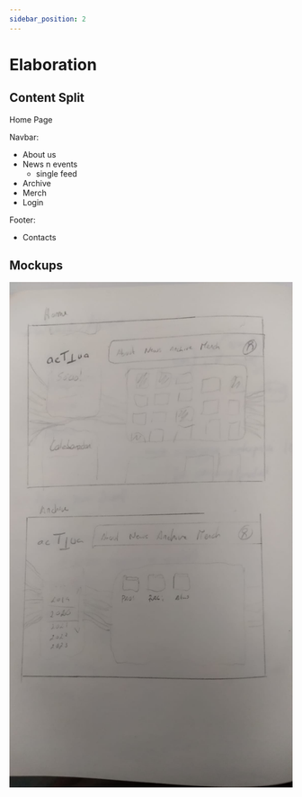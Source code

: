 ```yaml
---
sidebar_position: 2
---
```

# Elaboration

## Content Split

Home Page

Navbar:

- About us
- News n events
  - single feed
- Archive
- Merch
- Login  

Footer:

- Contacts

## Mockups

![Mockups do Manco](/img/website/mockups/mockup.jpeg "Mockups do Manco")
